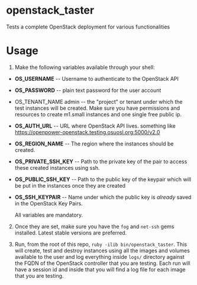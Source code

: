 # openstack_taster
Tests a complete OpenStack deployment for various functionalities

# Usage

1. Make the following variables available through your shell:

* **OS_USERNAME** -- Username to authenticate to the OpenStack API
* **OS_PASSWORD** -- plain text password for the user account
* OS_TENANT_NAME admin -- the "project" or tenant under which the test
  instances will be created. Make sure you have permissions and resources to
  create m1.small instances and one single free public ip.
* **OS_AUTH_URL** -- URL where OpenStack API lives. something like https://openpower-openstack.testing.osuosl.org:5000/v2.0
* **OS_REGION_NAME** -- The region where the instances should be created.
* **OS_PRIVATE_SSH_KEY** -- Path to the private key of the pair to access these created
  instances using ssh.
* **OS_PUBLIC_SSH_KEY** -- Path to the public key of the keypair which will be put
  in the instances once they are created
* **OS_SSH_KEYPAIR** -- Name under which the public key is *already* saved in the
  OpenStack Key Pairs.

  All variables are mandatory.

2. Once they are set, make sure you have the `fog` and `net-ssh` gems installed. Latest stable versions are preferred.

3. Run, from the root of this repo, ``ruby -ilib bin/openstack_taster``.
 This will create, test and destroy instances using all the images and volumes available to the user and log everything inside `logs/` directory against the FQDN of the OpenStack controller that you are testing. Each run will have a session id and inside that you will find a log file for each image that you are testing.
